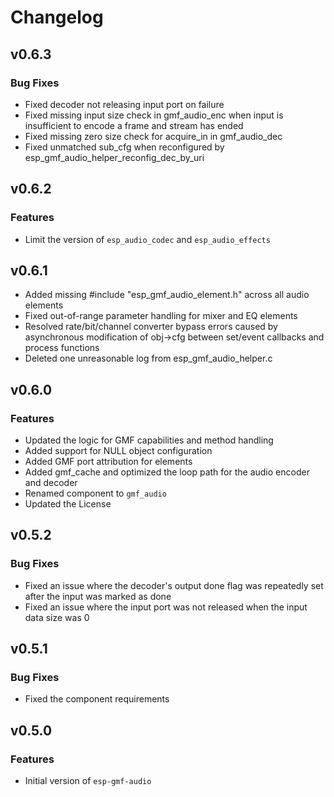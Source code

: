 # Changelog

## v0.6.3

### Bug Fixes

- Fixed decoder not releasing input port on failure
- Fixed missing input size check in gmf_audio_enc when input is insufficient to encode a frame and stream has ended
- Fixed missing zero size check for acquire_in in gmf_audio_dec
- Fixed unmatched sub_cfg when reconfigured by esp_gmf_audio_helper_reconfig_dec_by_uri

## v0.6.2

### Features

- Limit the version of `esp_audio_codec` and `esp_audio_effects`


## v0.6.1

- Added missing #include "esp_gmf_audio_element.h" across all audio elements
- Fixed out-of-range parameter handling for mixer and EQ elements
- Resolved rate/bit/channel converter bypass errors caused by asynchronous modification of obj->cfg between set/event callbacks and process functions
- Deleted one unreasonable log from esp_gmf_audio_helper.c


## v0.6.0

### Features
- Updated the logic for GMF capabilities and method handling
- Added support for NULL object configuration
- Added GMF port attribution for elements
- Added gmf_cache and optimized the loop path for the audio encoder and decoder
- Renamed component to `gmf_audio`
- Updated the License


## v0.5.2

### Bug Fixes

- Fixed an issue where the decoder's output done flag was repeatedly set after the input was marked as done
- Fixed an issue where the input port was not released when the input data size was 0


## v0.5.1

### Bug Fixes

- Fixed the component requirements


## v0.5.0

### Features

- Initial version of `esp-gmf-audio`
